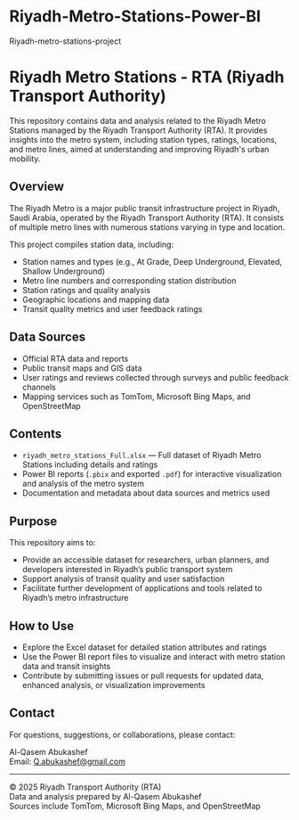 # Riyadh-Metro-Stations-Power-BI
Riyadh-metro-stations-project

# Riyadh Metro Stations - RTA (Riyadh Transport Authority)

This repository contains data and analysis related to the Riyadh Metro Stations managed by the Riyadh Transport Authority (RTA). It provides insights into the metro system, including station types, ratings, locations, and metro lines, aimed at understanding and improving Riyadh's urban mobility.

## Overview

The Riyadh Metro is a major public transit infrastructure project in Riyadh, Saudi Arabia, operated by the Riyadh Transport Authority (RTA). It consists of multiple metro lines with numerous stations varying in type and location.

This project compiles station data, including:

- Station names and types (e.g., At Grade, Deep Underground, Elevated, Shallow Underground)
- Metro line numbers and corresponding station distribution
- Station ratings and quality analysis
- Geographic locations and mapping data
- Transit quality metrics and user feedback ratings

## Data Sources

- Official RTA data and reports
- Public transit maps and GIS data
- User ratings and reviews collected through surveys and public feedback channels
- Mapping services such as TomTom, Microsoft Bing Maps, and OpenStreetMap

## Contents

- `riyadh_metro_stations_Full.xlsx` — Full dataset of Riyadh Metro Stations including details and ratings
- Power BI reports (`.pbix` and exported `.pdf`) for interactive visualization and analysis of the metro system
- Documentation and metadata about data sources and metrics used

## Purpose

This repository aims to:

- Provide an accessible dataset for researchers, urban planners, and developers interested in Riyadh’s public transport system
- Support analysis of transit quality and user satisfaction
- Facilitate further development of applications and tools related to Riyadh’s metro infrastructure

## How to Use

- Explore the Excel dataset for detailed station attributes and ratings
- Use the Power BI report files to visualize and interact with metro station data and transit insights
- Contribute by submitting issues or pull requests for updated data, enhanced analysis, or visualization improvements

## Contact

For questions, suggestions, or collaborations, please contact:

Al-Qasem Abukashef  
Email: Q.abukashef@gmail.com

---

© 2025 Riyadh Transport Authority (RTA)  
Data and analysis prepared by Al-Qasem Abukashef  
Sources include TomTom, Microsoft Bing Maps, and OpenStreetMap  


